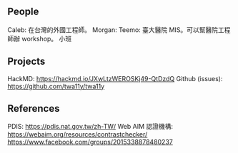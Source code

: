 

## People
Caleb: 在台灣的外國工程師。
Morgan: 
Teemo: 臺大醫院 MIS。可以幫醫院工程師辦 workshop。
小班



## Projects

HackMD: https://hackmd.io/JXwLtzWEROSKj49-QtDzdQ
Github (issues): https://github.com/twa11y/twa11y



## References

PDIS: https://pdis.nat.gov.tw/zh-TW/
Web AIM 認證機構: https://webaim.org/resources/contrastchecker/
https://www.facebook.com/groups/2015338878480237